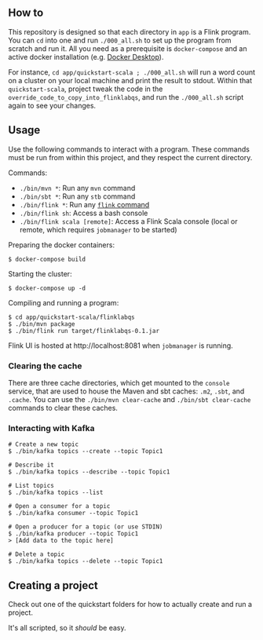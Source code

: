 ## How to

This repository is designed so that each directory in `app` is a Flink program. You can `cd` into one and run `./000_all.sh` to set up the program from scratch and run it. All you need as a prerequisite is `docker-compose` and an active docker installation (e.g. [Docker Desktop](https://www.docker.com/products/docker-desktop)).

For instance, `cd app/quickstart-scala ; ./000_all.sh` will run a word count on
a cluster on your local machine and print the result to stdout. Within that `quickstart-scala`, project tweak the code in the `override_code_to_copy_into_flinklabqs`, and run the `./000_all.sh` script again to see your changes.

## Usage

Use the following commands to interact with a program. These commands must be run from within this project, and they respect the current directory.

Commands:
- `./bin/mvn *`: Run any `mvn` command
- `./bin/sbt *`: Run any `stb` command
- `./bin/flink *`: Run any [`flink` command](https://ci.apache.org/projects/flink/flink-docs-master/docs/deployment/cli/) 
- `./bin/flink sh`: Access a bash console
- `./bin/flink scala [remote]`: Access a Flink Scala console (local or remote, which requires `jobmanager` to be started)

Preparing the docker containers:
```
$ docker-compose build
```

Starting the cluster:
```
$ docker-compose up -d
```

Compiling and running a program:

```
$ cd app/quickstart-scala/flinklabqs
$ ./bin/mvn package
$ ./bin/flink run target/flinklabqs-0.1.jar
```

Flink UI is hosted at http://localhost:8081 when `jobmanager` is running.

### Clearing the cache
There are three cache directories, which get mounted to the `console` service, that are used to house the Maven and sbt caches: `.m2`, `.sbt`, and `.cache`. You can use the `./bin/mvn clear-cache` and `./bin/sbt clear-cache` commands to clear these caches.

### Interacting with Kafka
```
# Create a new topic
$ ./bin/kafka topics --create --topic Topic1

# Describe it
$ ./bin/kafka topics --describe --topic Topic1

# List topics
$ ./bin/kafka topics --list

# Open a consumer for a topic
$ ./bin/kafka consumer --topic Topic1

# Open a producer for a topic (or use STDIN)
$ ./bin/kafka producer --topic Topic1
> [Add data to the topic here]

# Delete a topic
$ ./bin/kafka topics --delete --topic Topic1
```

## Creating a project

Check out one of the quickstart folders for how to actually create and run a project.

It's all scripted, so it *should* be easy.
